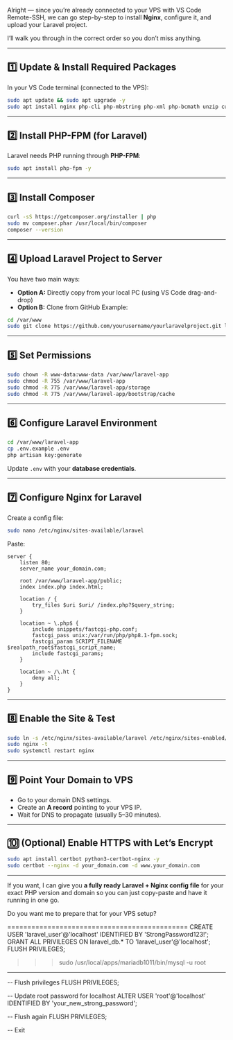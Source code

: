 Alright — since you’re already connected to your VPS with VS Code Remote-SSH, we can go step-by-step to install **Nginx**, configure it, and upload your Laravel project.

I’ll walk you through in the correct order so you don’t miss anything.

---

## **1️⃣ Update & Install Required Packages**

In your VS Code terminal (connected to the VPS):

```bash
sudo apt update && sudo apt upgrade -y
sudo apt install nginx php-cli php-mbstring php-xml php-bcmath unzip curl git -y
```

---

## **2️⃣ Install PHP-FPM (for Laravel)**

Laravel needs PHP running through **PHP-FPM**:

```bash
sudo apt install php-fpm -y
```

---

## **3️⃣ Install Composer**

```bash
curl -sS https://getcomposer.org/installer | php
sudo mv composer.phar /usr/local/bin/composer
composer --version
```

---

## **4️⃣ Upload Laravel Project to Server**

You have two main ways:

* **Option A:** Directly copy from your local PC (using VS Code drag-and-drop)
* **Option B:** Clone from GitHub
  Example:

```bash
cd /var/www
sudo git clone https://github.com/yourusername/yourlaravelproject.git laravel-app
```

---

## **5️⃣ Set Permissions**

```bash
sudo chown -R www-data:www-data /var/www/laravel-app
sudo chmod -R 755 /var/www/laravel-app
sudo chmod -R 775 /var/www/laravel-app/storage
sudo chmod -R 775 /var/www/laravel-app/bootstrap/cache
```

---

## **6️⃣ Configure Laravel Environment**

```bash
cd /var/www/laravel-app
cp .env.example .env
php artisan key:generate
```

Update `.env` with your **database credentials**.

---

## **7️⃣ Configure Nginx for Laravel**

Create a config file:

```bash
sudo nano /etc/nginx/sites-available/laravel
```

Paste:

```nginx
server {
    listen 80;
    server_name your_domain.com;

    root /var/www/laravel-app/public;
    index index.php index.html;

    location / {
        try_files $uri $uri/ /index.php?$query_string;
    }

    location ~ \.php$ {
        include snippets/fastcgi-php.conf;
        fastcgi_pass unix:/var/run/php/php8.1-fpm.sock;
        fastcgi_param SCRIPT_FILENAME $realpath_root$fastcgi_script_name;
        include fastcgi_params;
    }

    location ~ /\.ht {
        deny all;
    }
}
```

---

## **8️⃣ Enable the Site & Test**

```bash
sudo ln -s /etc/nginx/sites-available/laravel /etc/nginx/sites-enabled/
sudo nginx -t
sudo systemctl restart nginx
```

---

## **9️⃣ Point Your Domain to VPS**

* Go to your domain DNS settings.
* Create an **A record** pointing to your VPS IP.
* Wait for DNS to propagate (usually 5–30 minutes).

---

## **🔟 (Optional) Enable HTTPS with Let’s Encrypt**

```bash
sudo apt install certbot python3-certbot-nginx -y
sudo certbot --nginx -d your_domain.com -d www.your_domain.com
```

---

If you want, I can give you **a fully ready Laravel + Nginx config file** for your exact PHP version and domain so you can just copy-paste and have it running in one go.

Do you want me to prepare that for your VPS setup?



=============================================
CREATE USER 'laravel_user'@'localhost' IDENTIFIED BY 'StrongPassword123!';
GRANT ALL PRIVILEGES ON laravel_db.* TO 'laravel_user'@'localhost';
FLUSH PRIVILEGES;

>>> sudo /usr/local/apps/mariadb1011/bin/mysql -u root

------------------------------------------------
-- Flush privileges
FLUSH PRIVILEGES;

-- Update root password for localhost
ALTER USER 'root'@'localhost' IDENTIFIED BY 'your_new_strong_password';

-- Flush again
FLUSH PRIVILEGES;

-- Exit
